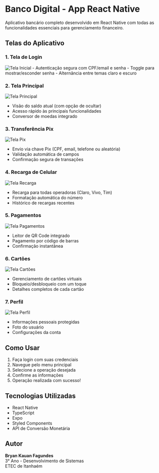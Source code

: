 # Banco Digital - App React Native

Aplicativo bancário completo desenvolvido em React Native com todas as funcionalidades essenciais para gerenciamento financeiro.

## Telas do Aplicativo

### 1. Tela de Login
<img src="BryanMobile/assets/images/inicio.jpg" alt="Tela Inicial">
- Autenticação segura com CPF/email e senha
- Toggle para mostrar/esconder senha
- Alternância entre temas claro e escuro


### 2. Tela Principal
![Tela Principal](BryanMobile/assets/screenshots/home.jpg)
- Visão do saldo atual (com opção de ocultar)
- Acesso rápido às principais funcionalidades
- Conversor de moedas integrado

### 3. Transferência Pix
![Tela Pix](./assets/screenshots/pix.jpg)
- Envio via chave Pix (CPF, email, telefone ou aleatória)
- Validação automática de campos
- Confirmação segura de transações

### 4. Recarga de Celular
![Tela Recarga](./assets/screenshots/recarga.jpg)
- Recarga para todas operadoras (Claro, Vivo, Tim)
- Formatação automática do número
- Histórico de recargas recentes

### 5. Pagamentos
![Tela Pagamentos](./assets/screenshots/pagamentos.jpg)
- Leitor de QR Code integrado
- Pagamento por código de barras
- Confirmação instantânea

### 6. Cartões
![Tela Cartões](./assets/screenshots/cartoes.jpg)
- Gerenciamento de cartões virtuais
- Bloqueio/desbloqueio com um toque
- Detalhes completos de cada cartão

### 7. Perfil
![Tela Perfil](./assets/screenshots/perfil.jpg)
- Informações pessoais protegidas
- Foto do usuário
- Configurações da conta

## Como Usar

1. Faça login com suas credenciais
2. Navegue pelo menu principal
3. Selecione a operação desejada
4. Confirme as informações
5. Operação realizada com sucesso!

## Tecnologias Utilizadas

- React Native
- TypeScript
- Expo
- Styled Components
- API de Conversão Monetária

## Autor

**Bryan Kauan Fagundes**  
3° Ano - Desenvolvimento de Sistemas  
ETEC de Itanhaém
